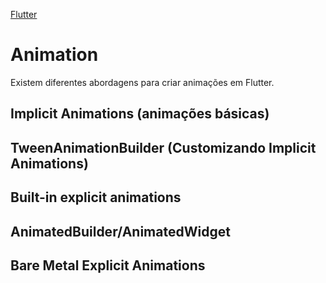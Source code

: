[Flutter](https://github.com/leofds/flutter-class/blob/master/flutter/README.md)

# Animation

Existem diferentes abordagens para criar animações em Flutter.

## Implicit Animations (animações básicas)

## TweenAnimationBuilder (Customizando Implicit Animations)

## Built-in explicit animations

## AnimatedBuilder/AnimatedWidget

## Bare Metal Explicit Animations
